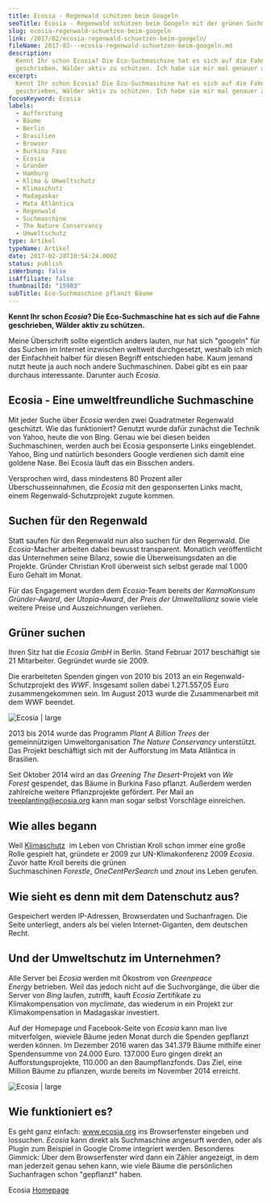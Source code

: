 ```yaml
---
title: Ecosia - Regenwald schützen beim Googeln
seoTitle: Ecosia - Regenwald schützen beim Googeln mit der grünen Suchmaschine
slug: ecosia-regenwald-schuetzen-beim-googeln
link: /2017/02/ecosia-regenwald-schuetzen-beim-googeln/
fileName: 2017-02---ecosia-regenwald-schuetzen-beim-googeln.md
description:
  Kennt Ihr schon Ecosia? Die Eco-Suchmaschine hat es sich auf die Fahne
  geschrieben, Wälder aktiv zu schützen. Ich habe sie mir mal genauer angesehen.
excerpt:
  Kennt Ihr schon Ecosia? Die Eco-Suchmaschine hat es sich auf die Fahne
  geschrieben, Wälder aktiv zu schützen. Ich habe sie mir mal genauer angesehen.
focusKeyword: Ecosia
labels:
  - Aufforstung
  - Bäume
  - Berlin
  - Brasilien
  - Browser
  - Burkina Faso
  - Ecosia
  - Gründer
  - Hamburg
  - Klima & Umweltschutz
  - Klimaschutz
  - Madagaskar
  - Mata Atlântica
  - Regenwald
  - Suchmaschine
  - The Nature Conservancy
  - Umweltschutz
type: Artikel
typeName: Artikel
date: 2017-02-28T10:54:24.000Z
status: publish
isWerbung: false
isAffiliate: false
thumbnailId: "15983"
subTitle: Eco-Suchmaschine pflanzt Bäume
---
```


<strong>Kennt Ihr schon <em>Ecosia</em>? Die Eco-Suchmaschine hat es sich auf
die Fahne geschrieben, Wälder aktiv zu schützen.</strong>

Meine Überschrift sollte eigentlich anders lauten, nur hat sich "googeln" für
das Suchen im Internet inzwischen weltweit durchgesetzt, weshalb ich mich der
Einfachheit halber für diesen Begriff entschieden habe. Kaum jemand nutzt heute
ja auch noch andere Suchmaschinen. Dabei gibt es ein paar durchaus interessante.
Darunter auch <em>Ecosia</em>.

## Ecosia - Eine umweltfreundliche Suchmaschine

Mit jeder Suche über <em>Ecosia</em> werden zwei Quadratmeter Regenwald
geschützt. Wie das funktioniert? Genutzt wurde dafür zunächst die Technik von
Yahoo, heute die von Bing. Genau wie bei diesen beiden Suchmaschinen, werden
auch bei Ecosia gesponserte Links eingeblendet. Yahoo, Bing und natürlich
besonders Google verdienen sich damit eine goldene Nase. Bei Ecosia läuft das
ein Bisschen anders.

Versprochen wird, dass mindestens 80 Prozent aller Überschusseinnahmen, die
<em>Ecosia</em> mit den gesponserten Links macht, einem Regenwald-Schutzprojekt
zugute kommen.

## Suchen für den Regenwald

Statt saufen für den Regenwald nun also suchen für den Regenwald. Die
<em>Ecosia</em>-Macher arbeiten dabei bewusst transparent. Monatlich
veröffentlicht das Unternehmen seine Bilanz, sowie die Überweisungsdaten an die
Projekte. Gründer Christian Kroll überweist sich selbst gerade mal 1.000 Euro
Gehalt im Monat.

Für das Engagement wurden dem <em>Ecosia</em>-Team bereits der <em>KarmaKonsum
Gründer-Award</em>, der <em>Utopia-Award</em>, der <em>Preis der
Umweltallianz</em> sowie viele weitere Preise und Auszeichnungen verliehen.

## Grüner suchen

Ihren Sitz hat die <em>Ecosia GmbH</em> in Berlin. Stand Februar 2017
beschäftigt sie 21 Mitarbeiter. Gegründet wurde sie 2009.

Die erarbeiteten Spenden gingen von 2010 bis 2013 an ein Regenwald-Schutzprojekt
des <em>WWF</em>. Insgesamt sollen dabei 1.271.557,05 Euro zusammengekommen
sein. Im August 2013 wurde die Zusammenarbeit mit dem WWF beendet.

![Ecosia | large](http://cardamonchai.com/wp-content/uploads/2017/02/Bildschirmfoto-2017-02-28-um-10.41.42-800x564.png "Die Ecosia-Bilanz Dezember 2016")

2013 bis 2014 wurde das Programm <em>Plant A Billion Trees </em>der
gemeinnützigen Umweltorganisation <em>The Nature Conservancy </em>unterstützt.
Das Projekt beschäftigt sich mit der Aufforstung im Mata Atlântica in Brasilien.

Seit Oktober 2014 wird an das <em>Greening The Desert</em>-Projekt von <em>We
Forest </em>gespendet, das Bäume in Burkina Faso pflanzt. Außerdem werden
zahlreiche weitere Pflanzprojekte gefördert. Per Mail an treeplanting@ecosia.org
kann man sogar selbst Vorschläge einreichen.

## Wie alles begann

Weil [Klimaschutz](/2017/02/klimaschutz-und-vegane-ernaehrung/)  im Leben von
Christian Kroll schon immer eine große Rolle gespielt hat, gründete er 2009 zur
UN-Klimakonferenz 2009 <em>Ecosia</em>. Zuvor hatte Kroll bereits die grünen
Suchmaschinen <em>Forestle</em>, <em>OneCentPerSearch </em>und <em>znout </em>ins
Leben gerufen.

## Wie sieht es denn mit dem Datenschutz aus?

Gespeichert werden IP-Adressen, Browserdaten und Suchanfragen. Die Seite
unterliegt, anders als bei vielen Internet-Giganten, dem deutschen Recht.

## Und der Umweltschutz im Unternehmen?

Alle Server bei <em>Ecosia</em> werden mit Ökostrom von <em>Greenpeace
Energy </em>betrieben. Weil das jedoch nicht auf die Suchvorgänge, die über die
Server von <em>Bing </em>laufen, zutrifft, kauft <em>Ecosia</em> Zertifikate zu
Klimakompensation von <em>myclimate</em>, das wiederum in ein Projekt zur
Klimakompensation in Madagaskar investiert.

Auf der Homepage und Facebook-Seite von <em>Ecosia</em> kann man live
mitverfolgen, wieviele Bäume jeden Monat durch die Spenden gepflanzt werden
können. Im Dezember 2016 waren das 341.379 Bäume mithilfe einer Spendensumme von
24.000 Euro. 137.000 Euro gingen direkt an Aufforstungsprojekte, 110.000 an den
Baumpflanzfonds. Das Ziel, eine Million Bäume zu pflanzen, wurde bereits im
November 2014 erreicht.

![Ecosia | large](http://cardamonchai.com/wp-content/uploads/2017/02/Bildschirmfoto-2017-02-28-um-09.38.44-800x352.png "Ecosia-Förderbescheinigung Dezember 2016")

## Wie funktioniert es?

Es geht ganz einfach: www.ecosia.org ins Browserfenster eingeben und lossuchen.
<em>Ecosia</em> kann direkt als Suchmaschine angesurft werden, oder als Plugin
zum Beispiel in Google Crome integriert werden. Besonderes Gimmick: Über dem
Browserfenster wird dann ein Zähler angezeigt, in dem man jederzeit genau sehen
kann, wie viele Bäume die persönlichen Suchanfragen schon "gepflanzt" haben.

Ecosia [Homepage](https://www.ecosia.org)

[](/2015/03/die-ultimative-vegane-festivalliste)
